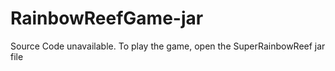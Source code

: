 # RainbowReefGame-jar

Source Code unavailable. To play the game, open the SuperRainbowReef jar file
